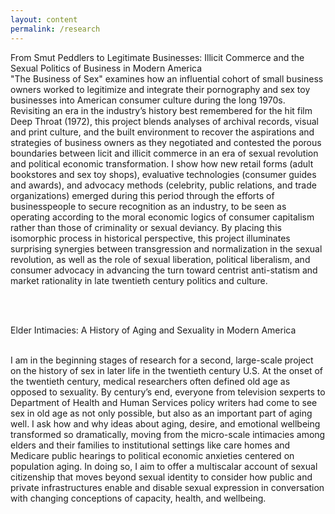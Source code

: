 ```yaml
---
layout: content
permalink: /research
---
```

From Smut Peddlers to Legitimate Businesses: Illicit Commerce and the Sexual Politics of Business in Modern America
<br>
"The Business of Sex" examines how an influential cohort of small business owners worked to legitimize and integrate their pornography and sex toy businesses into American consumer culture during the long 1970s. Revisiting an era in the industry’s history best remembered for the hit film Deep Throat (1972), this project blends analyses of archival records, visual and print culture, and the built environment to recover the aspirations and strategies of business owners as they negotiated and contested the porous boundaries between licit and illicit commerce in an era of sexual revolution and political economic transformation. I show how new retail forms (adult bookstores and sex toy shops), evaluative technologies (consumer guides and awards), and advocacy methods (celebrity, public relations, and trade organizations) emerged during this period through the efforts of businesspeople to secure recognition as an industry, to be seen as operating according to the moral economic logics of consumer capitalism rather than those of criminality or sexual deviancy. By placing this isomorphic process in historical perspective, this project illuminates surprising synergies between transgression and normalization in the sexual revolution, as well as the role of sexual liberation, political liberalism, and consumer advocacy in advancing the turn toward centrist anti-statism and market rationality in late twentieth century politics and culture. 

<br>
<br>

Elder Intimacies: A History of Aging and Sexuality in Modern America

<br>
I am in the beginning stages of research for a second, large-scale project on the history of sex in later life in the twentieth century U.S. At the onset of the twentieth century, medical researchers often defined old age as opposed to sexuality. By century’s end, everyone from television sexperts to Department of Health and Human Services policy writers had come to see sex in old age as not only possible, but also as an important part of aging well. I ask how and why ideas about aging, desire, and emotional wellbeing transformed so dramatically, moving from the micro-scale intimacies among elders and their families to institutional settings like care homes and Medicare public hearings to political economic anxieties centered on population aging. In doing so, I aim to offer a multiscalar account of sexual citizenship that moves beyond sexual identity to consider how public and private infrastructures enable and disable sexual expression in conversation with changing conceptions of capacity, health, and wellbeing. 




